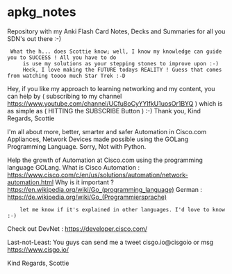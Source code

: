 # apkg_notes
Repository with my Anki Flash Card Notes, Decks and Summaries for all you SDN's out there :-)

     What the h... does Scottie know; well, I know my knowledge can guide you to SUCCESS ! All you have to do
         is use my solutions as your stepping stones to improve upon :-) 
         Heck, I love making the FUTURE todays REALITY ! Guess that comes from watching toooo much Star Trek :-D


Hey, if you like my approach to learning networking and my content, you can help by 
( subscribing to my channel https://www.youtube.com/channel/UCfu8oCyYYlfkU1uosOr1BYQ ) which is as simple
as ( HITTING the SUBSCRIBE Button ) :-) Thank you, Kind Regards, Scottie

I'm all about more, better, smarter and safer Automation in Cisco.com Appliances, Network Devices 
made possible using the GOLang Programming Language. Sorry, Not with Python.

Help the growth of Automation at Cisco.com using the programming language GOLang.
  What is Cisco Automation : https://www.cisco.com/c/en/us/solutions/automation/network-automation.html
     Why is it important ? 
        https://en.wikipedia.org/wiki/Go_(programming_language)
        German : https://de.wikipedia.org/wiki/Go_(Programmiersprache)
        
        let me know if it's explained in other languages. I'd love to know :-)

  Check out DevNet : https://developer.cisco.com/

Last-not-Least:
You guys can send me a tweet cisgo.io@cisgoio
or msg https://www.cisgo.io/

Kind Regards,
Scottie
